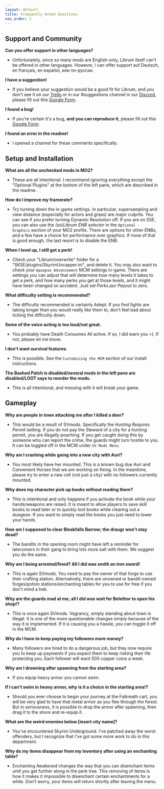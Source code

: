 ```yaml
---
layout: default
title: Frequently Asked Questions
nav_order: 2
---
```


## Support and Community

**Can you offer support in other languages?**
- Unfortunately, since so many mods are English-only, Librum itself can't be offered in other languages. However, I can offer support auf Deutsch, en français, en español, или по-русски.

**I have a suggestion!**
- If you believe your suggestion would be a good fit for Librum, and you don't see it on our [Trello](https://trello.com/b/dYUOOuIv/librum-modpack) or in our #suggestions channel in our [Discord](https://discord.com/invite/BnUHUswABG), please fill out this [Google Form](https://forms.gle/4nBCPopDgrh1HpxX9).

**I found a bug!**
- If you're certain it's a bug, **and you can reproduce it**, please fill out this [Google Form](https://forms.gle/kFw7c3kHHoULue4k7).

**I found an error in the readme!**
- I opened a channel for these comments specifically.

## Setup and Installation

**What are all the unchecked mods in MO2?**
- These are all intentional. I recommend ignoring everything except the "Optional Plugins" at the bottom of the left pane, which are described in the readme.

**How do I improve my framerate?**
- Try turning down the in-game settings. In particular, supersampling and view distance (especially for actors and grass) are major culprits. You can see if you prefer turning Dynamic Resolution off. If you are on SSE, you can also use the *(se)Librum ENB selector* in the `Optional - Graphics` section of your MO2 profile. There are options for other ENBs, and a few have a choice for performance over graphics. If none of that is good enough, the last resort is to disable the ENB.

**When I level up, I still get a perk!**
- Check your "Librum/overwrite" folder for a "SKSE/plugins/SkyrimUncapper.ini", and delete it. You may also want to check your `Apoapse Advancement` MCM settings in-game. There are settings you can adjust that will determine how many levels it takes to get a perk, and how many perks you get at those levels, and it might have been changed on accident. Just set *Perks per Payout* to zero.

**What difficulty setting is recommended?**
- The difficulty recommended is certainly Adept. If you find fights are taking longer than you would really like them to, don't feel bad about ticking the difficulty down.

**Some of the voice acting is too loud/not great.**
- You probably have Death Consumes All active. If so, I did warn you =). If not, please let me know.

**I don't want survival features.**
- This is possible. See the `Customizing the MCM` section of our install instructions.

**The Bashed Patch is disabled/several mods in the left pane are disabled/LOOT says to reorder the mods.**
- This is all intentional, and messing with it will break your game.

## Gameplay

**Why are people in town attacking me after I killed a deer?**
- This would be a result of SVmods. Specifically the *Hunting Requires Permit* setting. If you do not pay the Steward of a city for a hunting permit, you are illegally poaching. If you get caught doing this by someone who can report the crime, the guards might turn hostile to you. It can be toggled off in the MCM under `SV Mods Menu`.

**Why am I crashing while going into a new city with Auri?**
- You most likely have her mounted. This is a known bug due Auri and Convenient Horses that we are working on fixing. In the meantime, please try to enter a new cell (not just a city) with no followers currently mounted.

**Why does my character pick up books without reading them?**
- This is intentional and only happens if you activate the book while your hands/weapons are raised. It is meant to allow players to save skill books to read later or to quickly loot books while clearing out a dungeon. If you want to simply read the books you just need to lower your hands.

**How am I supposed to clear Bleakfalls Barrow; the draugr won't stay dead?**
- The bandits in the opening room might have left a reminder for latecomers in their gang to bring lots more salt with them. We suggest you do the same.

**Why am I being arrested/fined? All I did was smith an iron sword!**
- This is again SVmods. You need to pay the owner of that forge to use their crafting station. Alternatively, there are unowned or bandit-owned forges/potion stations/enchanting tables for you to use for free if you don't mind a trek.

**Why are the guards mad at me; all I did was wait for Belethor to open his shop!?**
- This is once again SVmods. Vagrancy, simply standing about town is illegal. It is one of the more questionable changes simply because of the way it is implemented. If it is causing you a hassle, you can toggle it off in the MCM.

**Why do I have to keep paying my followers more money?**
- Many followers are hired to do a dangerous job, but they now require you to keep up payments if you expect them to keep risking their life protecting you. Each follower will want 500 copper coins a week.

**Why am I drowning after spawning from the starting area?**
- If you equip heavy armor you cannot swim.

**If I can't swim in heavy armor, why is it a choice in the starting area!?**
- Should you ever choose to begin your journey at the Falkreath cart, you will be very glad to have that metal armor as you flee through the forest. But in seriousness, it is possible to drop the armor after spawning, then drag it to the shore and re-equip it.

**What are the weird enemies below [insert city name]?**
- You've encountered Skyrim Underground. I've patched away the worst offenders, but I recognize that I've got some more work to do in this department.

**Why do my items disappear from my inventory after using an enchanting table?**
- Enchanting Awakened changes the way that you can disenchant items until you get further along in the perk tree. This removing of items is how it makes it impossible to disenchant certain enchantments for a while. Don't worry, your items will return shortly after leaving the menu.
